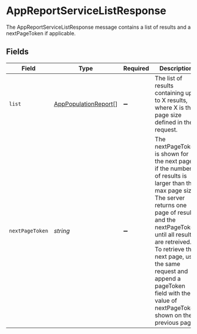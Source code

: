 # AppReportServiceListResponse

 The AppReportServiceListResponse message contains a list of results and a nextPageToken if applicable.



## Fields

| Field                                                                                                                                                                                                                                                                                                                                              | Type                                                                                                                                                                                                                                                                                                                                               | Required                                                                                                                                                                                                                                                                                                                                           | Description                                                                                                                                                                                                                                                                                                                                        |
| -------------------------------------------------------------------------------------------------------------------------------------------------------------------------------------------------------------------------------------------------------------------------------------------------------------------------------------------------- | -------------------------------------------------------------------------------------------------------------------------------------------------------------------------------------------------------------------------------------------------------------------------------------------------------------------------------------------------- | -------------------------------------------------------------------------------------------------------------------------------------------------------------------------------------------------------------------------------------------------------------------------------------------------------------------------------------------------- | -------------------------------------------------------------------------------------------------------------------------------------------------------------------------------------------------------------------------------------------------------------------------------------------------------------------------------------------------- |
| `list`                                                                                                                                                                                                                                                                                                                                             | [AppPopulationReport](../../models/shared/apppopulationreport.md)[]                                                                                                                                                                                                                                                                                | :heavy_minus_sign:                                                                                                                                                                                                                                                                                                                                 |  The list of results containing up to X results, where X is the page size defined in the request.<br/>                                                                                                                                                                                                                                             |
| `nextPageToken`                                                                                                                                                                                                                                                                                                                                    | *string*                                                                                                                                                                                                                                                                                                                                           | :heavy_minus_sign:                                                                                                                                                                                                                                                                                                                                 |  The nextPageToken is shown for the next page if the number of results is larger than the max page size.<br/> The server returns one page of results and the nextPageToken until all results are retreived.<br/> To retrieve the next page, use the same request and append a pageToken field with the value of nextPageToken shown on the previous page.<br/> |
